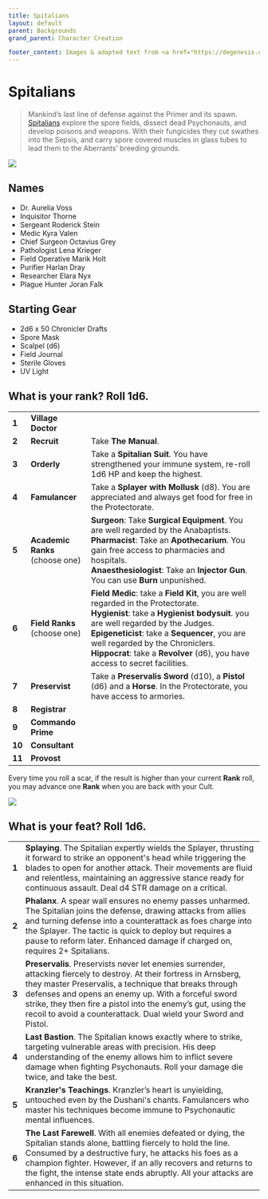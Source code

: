 ```yaml
---
title: Spitalians
layout: default
parent: Backgrounds
grand_parent: Character Creation

footer_content: Images & adapted text from <a href="https://degenesis.com/">degenesis.com</a> for private use only. Copyright &copy; 2021 by SIXMOREVODKA.
---
```


# Spitalians

> Mankind’s last line of defense against the Primer and its spawn. [Spitalians](https://degenesis.com/world/cults/spitalians) explore the spore fields, dissect dead Psychonauts, and develop poisons and weapons. With their fungicides they cut swathes into the Sepsis, and carry spore covered muscles in glass tubes to lead them to the Aberrants’ breeding grounds.

![](https://a.storyblok.com/f/72501/2715x3840/8900dcd07d/001-spitalians-archetype.jpg)

## Names

- Dr. Aurelia Voss
- Inquisitor Thorne
- Sergeant Roderick Stein
- Medic Kyra Valen
- Chief Surgeon Octavius Grey
- Pathologist Lena Krieger
- Field Operative Marik Holt
- Purifier Harlan Dray
- Researcher Elara Nyx
- Plague Hunter Joran Falk

## Starting Gear

- 2d6 x 50 Chronicler Drafts
- Spore Mask
- Scalpel (d6)
- Field Journal
- Sterile Gloves
- UV Light

## What is your rank? Roll 1d6.

|        |                                    |                                                                                                                                                                                                                                                                                                                                                 |
| ------ | ---------------------------------- | ----------------------------------------------------------------------------------------------------------------------------------------------------------------------------------------------------------------------------------------------------------------------------------------------------------------------------------------------- |
| **1**  | **Village Doctor**                 |                                                                                                                                                                                                                                                                                                                                                 |
| **2**  | **Recruit**                        | Take **The Manual**.                                                                                                                                                                                                                                                                                                                            |
| **3**  | **Orderly**                        | Take a **Spitalian Suit**. You have strengthened your immune system, re-roll 1d6 HP and keep the highest.                                                                                                                                                                                                                                       |
| **4**  | **Famulancer**                     | Take a **Splayer with Mollusk** (d8). You are appreciated and always get food for free in the Protectorate.                                                                                                                                                                                                                                     |
| **5**  | **Academic Ranks**<br>(choose one) | **Surgeon**: Take **Surgical Equipment**. You are well regarded by the Anabaptists.<br>**Pharmacist**: Take an **Apothecarium**. You gain free access to pharmacies and hospitals.<br>**Anaesthesiologist**: Take an **Injector Gun**. You can use **Burn** unpunished.                                                                         |
| **6**  | **Field Ranks**<br>(choose one)    | **Field Medic**: take a **Field Kit**, you are well regarded in the Protectorate.<br>**Hygienist**: take a **Hygienist bodysuit**. you are well regarded by the Judges.<br>**Epigeneticist**: take a **Sequencer**, you are well regarded by the Chroniclers.<br>**Hippocrat**: take a **Revolver** (d6), you have access to secret facilities. |
| **7**  | **Preservist**                     | Take a **Preservalis Sword** (d10), a **Pistol** (d6) and a **Horse**. In the Protectorate, you have access to armories.                                                                                                                                                                                                                        |
| **8**  | **Registrar**                      |                                                                                                                                                                                                                                                                                                                                                 |
| **9**  | **Commando Prime**                 |                                                                                                                                                                                                                                                                                                                                                 |
| **10** | **Consultant**                     |                                                                                                                                                                                                                                                                                                                                                 |
| **11** | **Provost**                        |                                                                                                                                                                                                                                                                                                                                                 |

Every time you roll a scar, if the result is higher than your current **Rank** roll, you may advance one **Rank** when you are back with your Cult.

![](https://i.imgur.com/n83TXJi.png)

## What is your feat? Roll 1d6.

|       |                                                                                                                                                                                                                                                                                                                                                                           |
| ----- | ------------------------------------------------------------------------------------------------------------------------------------------------------------------------------------------------------------------------------------------------------------------------------------------------------------------------------------------------------------------------- |
| **1** | **Splaying**. The Spitalian expertly wields the Splayer, thrusting it forward to strike an opponent's head while triggering the blades to open for another attack. Their movements are fluid and relentless, maintaining an aggressive stance ready for continuous assault. Deal d4 STR damage on a critical.                                                             |
| **2** | **Phalanx**. A spear wall ensures no enemy passes unharmed. The Spitalian joins the defense, drawing attacks from allies and turning defense into a counterattack as foes charge into the Splayer. The tactic is quick to deploy but requires a pause to reform later. Enhanced damage if charged on, requires 2+ Spitalians.                                             |
| **3** | **Preservalis**. Preservists never let enemies surrender, attacking fiercely to destroy. At their fortress in Arnsberg, they master Preservalis, a technique that breaks through defenses and opens an enemy up. With a forceful sword strike, they then fire a pistol into the enemy’s gut, using the recoil to avoid a counterattack. Dual wield your Sword and Pistol. |
| **4** | **Last Bastion**. The Spitalian knows exactly where to strike, targeting vulnerable areas with precision. His deep understanding of the enemy allows him to inflict severe damage when fighting Psychonauts. Roll your damage die twice, and take the best.                                                                                                               |
| **5** | **Kranzler's Teachings**. Kranzler’s heart is unyielding, untouched even by the Dushani's chants. Famulancers who master his techniques become immune to Psychonautic mental influences.                                                                                                                                                                                  |
| **6** | **The Last Farewell**. With all enemies defeated or dying, the Spitalian stands alone, battling fiercely to hold the line. Consumed by a destructive fury, he attacks his foes as a champion fighter. However, if an ally recovers and returns to the fight, the intense state ends abruptly. All your attacks are enhanced in this situation.                            |


